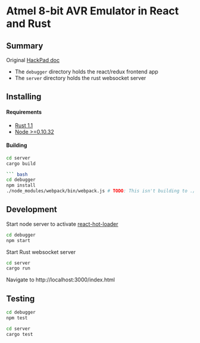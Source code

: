 # Atmel 8-bit AVR Emulator in React and Rust

## Summary

Original [HackPad doc](https://hackpad.com/Atmel-AVR-Emulator-oInhZ8NzxKG)

* The `debugger` directory holds the react/redux frontend app
* The `server` directory holds the rust websocket server

## Installing

#### Requirements

* [Rust 1.1](http://www.rust-lang.org/install.html)
* [Node >=0.10.32](https://nodejs.org/download/)

#### Building

``` bash
cd server
cargo build

``` bash
cd debugger
npm install
./node_modules/webpack/bin/webpack.js # TODO: This isn't building to ./bundle.js any more - maybe react-hot-loader is interfering?
```

## Development

Start node server to activate [react-hot-loader](https://github.com/gaearon/react-hot-loader)
``` bash
cd debugger
npm start
```

Start Rust websocket server
``` bash
cd server
cargo run
```

Navigate to http://localhost:3000/index.html

## Testing

``` bash
cd debugger
npm test
```

``` bash
cd server
cargo test
```
